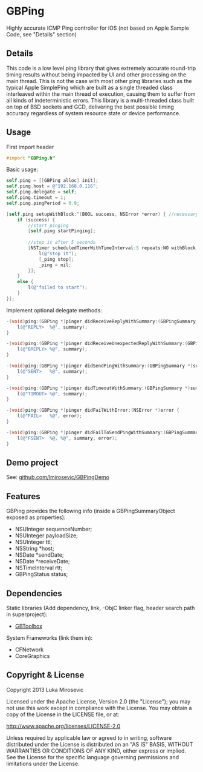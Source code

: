 GBPing
============

Highly accurate ICMP Ping controller for iOS (not based on Apple Sample Code, see "Details" section)

Details
------------

This code is a low level ping library that gives extremely accurate round-trip timing results without being impacted by UI and other processing on the main thread. This is not the case with most other ping libraries such as the typical Apple SimplePing which are built as a single threaded class interleaved within the main thread of execution, causing them to suffer from all kinds of indeterministic errors. This library is a multi-threaded class built on top of BSD sockets and GCD, delivering the best possible timing accuracy regardless of system resource state or device performance.

Usage
------------

First import header

```objective-c
#import "GBPing.h"
```

Basic usage:

```objective-c
self.ping = [[GBPing alloc] init];
self.ping.host = @"192.168.0.116";
self.ping.delegate = self;
self.ping.timeout = 1;
self.ping.pingPeriod = 0.9;

[self.ping setupWithBlock:^(BOOL success, NSError *error) { //necessary to resolve hostname
    if (success) {
        //start pinging
        [self.ping startPinging];
        
        //stop it after 5 seconds
        [NSTimer scheduledTimerWithTimeInterval:5 repeats:NO withBlock:^{
            l(@"stop it");
            [_ping stop];
            _ping = nil;
        }];
    }
    else {
        l(@"failed to start");
    }
}];
```

Implement optional delegate methods:

```objective-c
-(void)ping:(GBPing *)pinger didReceiveReplyWithSummary:(GBPingSummary *)summary {
    l(@"REPLY>  %@", summary);
}

-(void)ping:(GBPing *)pinger didReceiveUnexpectedReplyWithSummary:(GBPingSummary *)summary {
    l(@"BREPLY> %@", summary);
}

-(void)ping:(GBPing *)pinger didSendPingWithSummary:(GBPingSummary *)summary {
    l(@"SENT>   %@", summary);
}

-(void)ping:(GBPing *)pinger didTimeoutWithSummary:(GBPingSummary *)summary {
    l(@"TIMOUT> %@", summary);
}

-(void)ping:(GBPing *)pinger didFailWithError:(NSError *)error {
    l(@"FAIL>   %@", error);
}

-(void)ping:(GBPing *)pinger didFailToSendPingWithSummary:(GBPingSummary *)summary error:(NSError *)error {
    l(@"FSENT>  %@, %@", summary, error);
}
```

Demo project
------------

See: [github.com/lmirosevic/GBPingDemo](https://github.com/lmirosevic/GBPingDemo)

Features
------------

GBPing provides the following info (inside a GBPingSummaryObject exposed as properties):

* NSUInteger        sequenceNumber;
* NSUInteger        payloadSize;
* NSUInteger        ttl;
* NSString          *host;
* NSDate            *sendDate;
* NSDate            *receiveDate;
* NSTimeInterval    rtt;
* GBPingStatus      status;

Dependencies
------------

Static libraries (Add dependency, link, -ObjC linker flag, header search path in superproject):

* [GBToolbox](https://github.com/lmirosevic/GBToolbox)

System Frameworks (link them in):

* CFNetwork
* CoreGraphics

Copyright & License
------------

Copyright 2013 Luka Mirosevic

Licensed under the Apache License, Version 2.0 (the "License"); you may not use this work except in compliance with the License. You may obtain a copy of the License in the LICENSE file, or at:

http://www.apache.org/licenses/LICENSE-2.0

Unless required by applicable law or agreed to in writing, software distributed under the License is distributed on an "AS IS" BASIS, WITHOUT WARRANTIES OR CONDITIONS OF ANY KIND, either express or implied. See the License for the specific language governing permissions and limitations under the License.